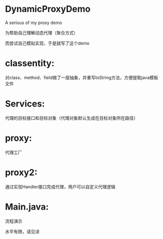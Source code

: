 # DynamicProxyDemo
A serious of my proxy demo

为帮助自己理解动态代理（聚合方式）

而尝试自己模拟实现，于是就写了这个demo

# classentity:

对class、method、field做了一层抽象，并重写toString方法，方便提取java模板文件

# Services:

代理的目标接口和目标对象（代理对象默认生成在目标对象所在路径）

# proxy:

代理工厂

# proxy2:

通过实现Handler接口完成代理，用户可以自定义代理逻辑

# Main.java:

流程演示


水平有限，请见谅